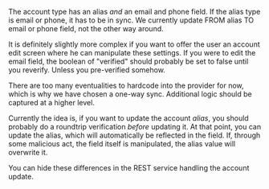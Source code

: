 The account type has an alias _and_ an email and phone field.
If the alias type is email or phone, it has to be in sync.
We currently update FROM alias TO email or phone field, not the other way around.

It is definitely slightly more complex if you want to offer the user an account edit screen where he can manipulate these settings.
If you were to edit the email field, the boolean of "verified" should probably be set to false until you reverify. Unless you pre-verified somehow.

There are too many eventualities to hardcode into the provider for now, which is why we have chosen a one-way sync.
Additional logic should be captured at a higher level.

Currently the idea is, if you want to update the account _alias_, you should probably do a roundtrip verification _before_ updating it.
At that point, you can update the alias, which will automatically be reflected in the field.
If, through some malicious act, the field itself is manipulated, the alias value will overwrite it.

You can hide these differences in the REST service handling the account update.